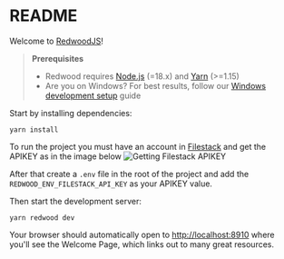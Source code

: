 # README

Welcome to [RedwoodJS](https://redwoodjs.com)!

> **Prerequisites**
>
> - Redwood requires [Node.js](https://nodejs.org/en/) (=18.x) and [Yarn](https://yarnpkg.com/) (>=1.15)
> - Are you on Windows? For best results, follow our [Windows development setup](https://redwoodjs.com/docs/how-to/windows-development-setup) guide

Start by installing dependencies:

```
yarn install
```

To run the project you must have an account in [Filestack](https://dev.filestack.com/signup/free) and get the APIKEY as in the image below ![Getting Filestack APIKEY ](https://user-images.githubusercontent.com/300/82616735-ec41a400-9b82-11ea-9566-f96089e35e52.png)

After that create a `.env` file in the root of the project and add the `REDWOOD_ENV_FILESTACK_API_KEY` as your APIKEY value.

Then start the development server:

```
yarn redwood dev
```

Your browser should automatically open to [http://localhost:8910](http://localhost:8910) where you'll see the Welcome Page, which links out to many great resources.
